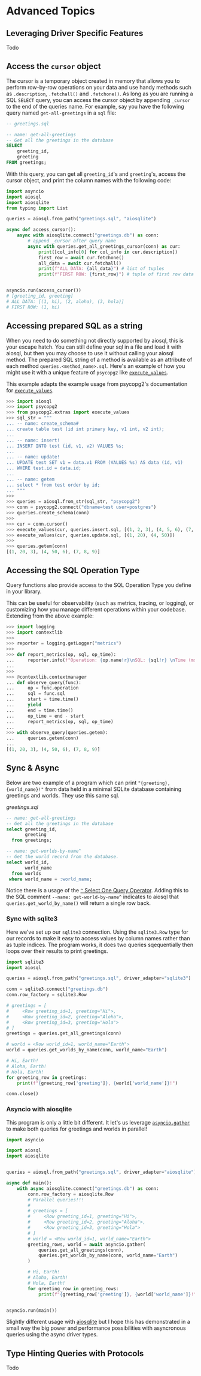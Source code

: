 # Advanced Topics

## Leveraging Driver Specific Features

Todo

## Access the `cursor` object

The cursor is a temporary object created in memory that allows you to perform row-by-row operations on your data and use handy methods such as `.description`, `.fetchall()` and `.fetchone()`. As long as you are running a SQL `SELECT` query, you can access the cursor object by appending `_cursor` to the end of the queries name. For example, say you have the following query named `get-all-greetings` in a `sql` file:

```sql
-- greetings.sql

-- name: get-all-greetings
-- Get all the greetings in the database
SELECT
    greeting_id,
    greeting
FROM greetings;
```

With this query, you can get all `greeting_id`'s and `greeting`'s, access the cursor object, and print the column names with the following code:

```python
import asyncio
import aiosql
import aiosqlite
from typing import List

queries = aiosql.from_path("greetings.sql", "aiosqlite")

async def access_cursor():
    async with aiosqlite.connect("greetings.db") as conn:
        # append _cursor after query name
        async with queries.get_all_greetings_cursor(conn) as cur:
            print([col_info[0] for col_info in cur.description])
            first_row = await cur.fetchone()
            all_data = await cur.fetchall()
            print(f"ALL DATA: {all_data}") # list of tuples
            print(f"FIRST ROW: {first_row}") # tuple of first row data


asyncio.run(access_cursor())
# [greeting_id, greeting]
# ALL DATA: [(1, hi), (2, aloha), (3, hola)]
# FIRST ROW: (1, hi)
```

## Accessing prepared SQL as a string

When you need to do something not directly supported by aiosql, this is your escape hatch. You can still define your sql in a file and load it with aiosql, but then you may choose to use it without calling your aiosql method. The prepared SQL string of a method is available as an attribute of each method `queries.<method_name>.sql`. Here's an example of how you might use it with a unique feature of `psycopg2` like [`execute_values`](https://www.psycopg.org/docs/extras.html#psycopg2.extras.execute_values).

This example adapts the example usage from psycopg2's documentation for [`execute_values`](https://www.psycopg.org/docs/extras.html#psycopg2.extras.execute_values).

```python
>>> import aiosql
>>> import psycopg2
>>> from psycopg2.extras import execute_values
>>> sql_str = """
... -- name: create_schema#
... create table test (id int primary key, v1 int, v2 int);
...
... -- name: insert!
... INSERT INTO test (id, v1, v2) VALUES %s;
...
... -- name: update!
... UPDATE test SET v1 = data.v1 FROM (VALUES %s) AS data (id, v1)
... WHERE test.id = data.id;
...
... -- name: getem
... select * from test order by id;
... """
>>>
>>> queries = aiosql.from_str(sql_str, "psycopg2")
>>> conn = psycopg2.connect("dbname=test user=postgres")
>>> queries.create_schema(conn)
>>>
>>> cur = conn.cursor()
>>> execute_values(cur, queries.insert.sql, [(1, 2, 3), (4, 5, 6), (7, 8, 9)])
>>> execute_values(cur, queries.update.sql, [(1, 20), (4, 50)])
>>>
>>> queries.getem(conn)
[(1, 20, 3), (4, 50, 6), (7, 8, 9)]
```

## Accessing the SQL Operation Type

Query functions also provide access to the SQL Operation Type you define in your library.

This can be useful for observability (such as metrics, tracing, or logging), or
customizing how you manage different operations within your codebase. Extending from the
above example:

```python
>>> import logging
>>> import contextlib
>>> 
>>> reporter = logging.getLogger("metrics")
>>>
>>> def report_metrics(op, sql, op_time):
...     reporter.info(f"Operation: {op.name!r}\nSQL: {sql!r} \nTime (ms): {op_time}")
... 
>>>
>>> @contextlib.contextmanager
... def observe_query(func):
...     op = func.operation
...     sql = func.sql
...     start = time.time()
...     yield
...     end = time.time()
...     op_time = end - start
...     report_metrics(op, sql, op_time)
...
>>> with observe_query(queries.getem):
...     queries.getem(conn)
... 
[(1, 20, 3), (4, 50, 6), (7, 8, 9)]
```

## Sync & Async

Below are two example of a program which can print `"{greeting}, {world_name}!"` from data held in a minimal SQLite database containing greetings and worlds. They use this same sql.

_greetings.sql_

```sql
-- name: get-all-greetings
-- Get all the greetings in the database
select greeting_id,
       greeting
  from greetings;

-- name: get-worlds-by-name^
-- Get the world record from the database.
select world_id,
       world_name
  from worlds
 where world_name = :world_name;
```

Notice there is a usage of the [`^` Select One Query Operator](./defining-sql-queries.md#select-one). Adding this to the SQL comment `--name: get-world-by-name^` indicates to aiosql that `queries.get_world_by_name()` will return a single row back.

### Sync with sqlite3

Here we've set up our `sqlite3` connection. Using the `sqlite3.Row` type for our records to make it easy to access values by column names rather than as tuple indices. The program works, it does two queries sqequentially then loops over their results to print greetings.

```python
import sqlite3
import aiosql

queries = aiosql.from_path("greetings.sql", driver_adapter="sqlite3")

conn = sqlite3.connect("greetings.db")
conn.row_factory = sqlite3.Row

# greetings = [
#     <Row greeting_id=1, greeting="Hi">,
#     <Row greeting_id=2, greeting="Aloha">,
#     <Row greeting_id=3, greeting="Hola">
# ]
greetings = queries.get_all_greetings(conn)

# world = <Row world_id=1, world_name="Earth">
world = queries.get_worlds_by_name(conn, world_name="Earth")

# Hi, Earth!
# Aloha, Earth!
# Hola, Earth!
for greeting_row in greetings:
    print(f"{greeting_row['greeting']}, {world['world_name']}!")

conn.close()
```

### Asyncio with aiosqlite

This program is only a little bit different. It let's us leverage [`asyncio.gather`](https://docs.python.org/3/library/asyncio-task.html#asyncio.gather) to make both queries for greetings and worlds in parallel!

```python
import asyncio

import aiosql
import aiosqlite


queries = aiosql.from_path("greetings.sql", driver_adapter="aiosqlite")

async def main():
    with async aiosqlite.connect("greetings.db") as conn:
        conn.row_factory = aiosqlite.Row
        # Parallel queries!!!
        #
        # greetings = [
        #     <Row greeting_id=1, greeting="Hi">,
        #     <Row greeting_id=2, greeting="Aloha">,
        #     <Row greeting_id=3, greeting="Hola">
        # ]
        # world = <Row world_id=1, world_name="Earth">
        greeting_rows, world = await asyncio.gather(
            queries.get_all_greetings(conn),
            queries.get_worlds_by_name(conn, world_name="Earth")
        )

        # Hi, Earth!
        # Aloha, Earth!
        # Hola, Earth!
        for greeting_row in greeting_rows:
            print(f"{greeting_row['greeting']}, {world['world_name']}!")


asyncio.run(main())
```

Slightly different usage with [aiosqlite](https://github.com/omnilib/aiosqlite) but I hope this has demonstrated in a small way the big power and performance possibilities with asyncronous queries using the async driver types.

## Type Hinting Queries with Protocols

Todo
